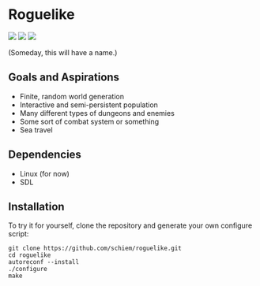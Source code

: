 Roguelike
=========
<img src=http://i.imgur.com/DhKS663.png >
<img src=http://i.imgur.com/kgXi8Aa.png >
<img src=http://i.imgur.com/5PLcSDo.png >


(Someday, this will have a name.)

Goals and Aspirations
---------------------
* Finite, random world generation
* Interactive and semi-persistent population
* Many different types of dungeons and enemies
* Some sort of combat system or something
* Sea travel

Dependencies
------------
* Linux (for now)
* SDL

Installation
------------

To try it for yourself, clone the repository and generate your own configure script:

    git clone https://github.com/schiem/roguelike.git
    cd roguelike
    autoreconf --install
    ./configure
    make
